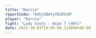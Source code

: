 ```yaml
---
title: "Darcia"
reportCode: "6XhjdQmtyfBJDVzN"
player: "Darcia"
fight: "Lady Vashj - Wipe 7 (46%)"
date: 2021-10-03T19:05:08.133000+00:00
---
```

